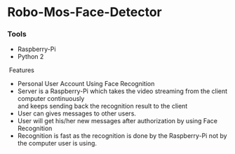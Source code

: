# Robo-Mos-Face-Detector
<h3>Tools</h3>
<ul>
<li>Raspberry-Pi</li>
<li>Python 2</li>

</ul>
  <img src="./img/Java/clientServer.png" alt="">
			  <h3">Features</h3>
                             <ul> 
<li>Personal User Account Using Face Recognition</li>
<li>Server is a Raspberry-Pi which takes the video streaming from the client computer continuously<br>
and keeps sending back the recognition result to the client</li>
<li>User can gives messages to other users.</li>
<li>User will get his/her new messages after authorization by using Face Recognition</li>
<li>Recognition is fast as the recognition is done by the Raspberry-Pi not by the computer user is using.</li>

</ul>
